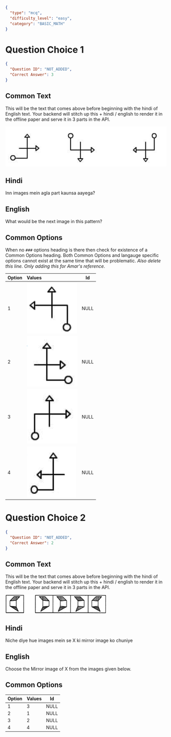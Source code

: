 ```json
{
  "type": "mcq",
  "difficulty_level": "easy",
  "category": "BASIC_MATH"
}
```

# Question Choice 1
```json
{
  "Question ID": "NOT_ADDED",
  "Correct Answer": 3
}
```

## Common Text
This will be the text that comes above before beginning with the hindi of English text. Your backend will stitch up this + hindi / english to render it in the offline paper and serve it in 3 parts in the API.

![](images/question_16/choice1/choice1.png)

## Hindi
Inn images mein agla part kaunsa aayega?


## English
What would be the next image in this pattern?

## Common Options
When no `###` options heading is there then check for existence of a Common Options heading. Both Common Options and langauge specific options cannot exist at the same time that will be problematic. *Also delete this line. Only adding this for Amar's reference.*

| Option | Values                                      |Id     |
|:-------|:--------------------------------------------|:-----:|
| 1      | ![](images/question_16/choice1/option1.png) |NULL   |
| 2      | ![](images/question_16/choice1/option2.png) |NULL   |
| 3      | ![](images/question_16/choice1/option3.png) |NULL   |
| 4      | ![](images/question_16/choice1/option4.png) |NULL   |

# Question Choice 2
```json
{
  "Question ID": "NOT_ADDED",
  "Correct Answer": 2
}
```

## Common Text
This will be the text that comes above before beginning with the hindi of English text. Your backend will stitch up this + hindi / english to render it in the offline paper and serve it in 3 parts in the API.

![](images/question_16/choice2/choice2.png)

## Hindi
Niche diye hue images mein se X ki mirror image ko chuniye

## English
Choose the Mirror image of X from the images given below.

## Common Options
| Option | Values |Id     |
|:-------|:-------|:-----:|
| 1      | 3      |NULL   |
| 2      | 1      |NULL   |
| 3      | 2      |NULL   |
| 4      | 4      |NULL   |